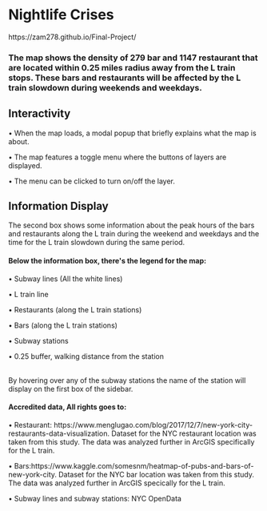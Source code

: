 <h1>Nightlife Crises</h1>
https://zam278.github.io/Final-Project/

<h3>The map shows the density of 279 bar and 1147 restaurant that are located within 0.25 miles radius away from the L train stops. These bars and restaurants will be affected by the L train slowdown during weekends and weekdays.</h3> 

<h2>Interactivity</h2>

<p>•	When the map loads, a modal popup that briefly explains what the map is about.</p>   
<p>•	The map features a toggle menu where the buttons of layers are displayed.</p>
<p>•	The menu can be clicked to turn on/off the layer.</p>


<h2>Information Display</h2>

The second box shows some information about the peak hours of the bars and restaurants along the L train during the weekend and weekdays and the time for the L train slowdown during the same period.

<h4>Below the information box, there's the legend for the map:</h4>

<p>•	Subway lines (All the white lines)</p>
<p>•	L train line</p> 
<p>•	Restaurants (along the L train stations)</p>  
<p>•	Bars (along the L train stations)</p> 
<p>•	Subway stations</p>
<p>•	0.25 buffer, walking distance from the station</p>

<br>By hovering over any of the subway stations the name of the station will display on the first box of the sidebar.</br>

<h4>Accredited data, All rights goes to:</h4><P>• Restaurant: https://www.menglugao.com/blog/2017/12/7/new-york-city-restaurants-data-visualization. Dataset for the
NYC restaurant location was taken from this study. The data was analyzed further in ArcGIS specifically for the L train.</p><P>• Bars:https://www.kaggle.com/somesnm/heatmap-of-pubs-and-bars-of-new-york-city. Dataset for the NYC bar location was
taken from this study. The data was analyzed further in ArcGIS specically for the L train.</p><p>• Subway lines and subway stations: NYC OpenData</p>
